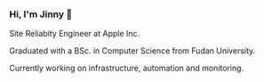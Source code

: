 ### Hi, I'm Jinny 👋 

Site Reliabity Engineer at Apple Inc. 

Graduated with a BSc. in Computer Science from Fudan University. 

Currently working on infrastructure, automation and monitoring. 
